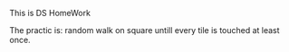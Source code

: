 This is DS HomeWork

The practic is:
    random walk on square untill every tile is touched at least once.
